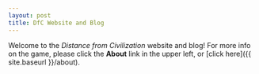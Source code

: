 ```yaml
---
layout: post
title: DfC Website and Blog
---
```


Welcome to the *Distance from Civilization* website and blog! For more info on the game, please click the **About** link in the upper left, or [click here]({{ site.baseurl }}/about).
